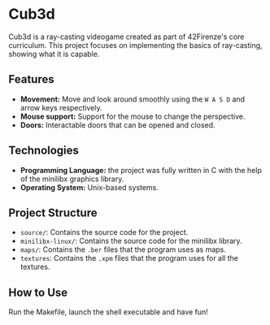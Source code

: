 # Cub3d

Cub3d is a ray-casting videogame created as part of 42Firenze's core curriculum. This project focuses on implementing the basics of ray-casting, showing what it is capable.

## Features

- **Movement:** Move and look around smoothly using the `W A S D` and arrow keys respectively.
- **Mouse support:** Support for the mouse to change the perspective.
- **Doors:** Interactable doors that can be opened and closed.

## Technologies

- **Programming Language:** the project was fully written in C  with the help of the minilibx graphics library.
- **Operating System:** Unix-based systems.

## Project Structure

- `source/`: Contains the source code for the project.
- `minilibx-linux/`: Contains the source code for the minilibx library.
- `maps/`: Contains the `.ber` files that the program uses as maps.
- `textures`: Contains the `.xpm` files that the program uses for all the textures. 

## How to Use

Run the Makefile, launch the shell executable and have fun!
